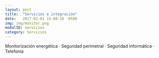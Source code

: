 ```yaml
---
layout: post
title:  "Servicios e integración"
date:   2017-02-01 15:08:10 -0500
img: img/monitor.png
modalID: servicios
category: Servicios
---
```


Monitorización energética · Seguridad perimetral · Seguridad informática · Telefonía
